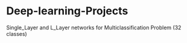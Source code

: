 # Deep-Iearning-Projects

Single_Layer and L_Layer networks for Multiclassification Problem (32 classes)

